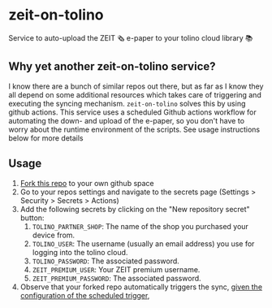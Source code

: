 # zeit-on-tolino
Service to auto-upload the ZEIT 🗞 e-paper to your tolino cloud library 📚

## Why yet another zeit-on-tolino service?
I know there are a bunch of similar repos out there, but as far as I know they all depend on some additional resources
which takes care of triggering and executing the syncing mechanism. `zeit-on-tolino` solves this by using github actions.
This service uses a scheduled Github actions workflow for automating the down- and upload of the e-paper, so you don't
have to worry about the runtime environment of the scripts. See usage instructions below for more details

## Usage
1. [Fork this repo](https://github.com/fgebhart/zeit-on-tolino/fork) to your own github space
2. Go to your repos settings and navigate to the secrets page (Settings > Security > Secrets > Actions)
3. Add the following secrets by clicking on the "New repository secret" button:
   1. `TOLINO_PARTNER_SHOP`: The name of the shop you purchased your device from.
   2. `TOLINO_USER`: The username (usually an email address) you use for logging into the tolino cloud.
   3. `TOLINO_PASSWORD`: The associated password.
   4. `ZEIT_PREMIUM_USER`: Your ZEIT premium username.
   5. `ZEIT_PREMIUM_PASSWORD`: The associated password.
4. Observe that your forked repo automatically triggers the sync,
   [given the configuration of the scheduled trigger](https://github.com/fgebhart/zeit-on-tolino/blob/main/.github/workflows/sync_to_tolino_cloud.yml#L5-L7),
